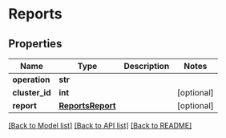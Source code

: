 # Reports


## Properties
Name | Type | Description | Notes
------------ | ------------- | ------------- | -------------
**operation** | **str** |  | 
**cluster_id** | **int** |  | [optional] 
**report** | [**ReportsReport**](ReportsReport.md) |  | [optional] 

[[Back to Model list]](../README.md#documentation-for-models) [[Back to API list]](../README.md#documentation-for-api-endpoints) [[Back to README]](../README.md)


